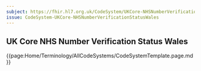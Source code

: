 ```yaml
---
subject: https://fhir.hl7.org.uk/CodeSystem/UKCore-NHSNumberVerificationStatusWales
issue: CodeSystem-UKCore-NHSNumberVerificationStatusWales
---
```

## UK Core NHS Number Verification Status Wales

{{page:Home/Terminology/AllCodeSystems/CodeSystemTemplate.page.md}}